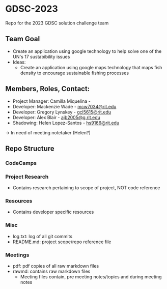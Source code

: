 # GDSC-2023


Repo for the 2023 GDSC solution challenge team

## Team Goal

- Create an application using google technology to help solve one of the UN's 17 sustabibility issues
- Ideas:
    - Create an application using google maps technology that maps fish density to encourage sustainable fishing processes


## Members, Roles, Contact:

- Project Manager:  Camilla Miquelina   -
- Developer:        Mackenzie Wade      - mcw7034@rit.edu
- Developer:        Gregory Lynskey     - gcl5615@rit.edu
- Developer:        Alex Blair          - ajb2005@g.rit.edu
- Shadowing:        Helen Lopez-Santos  - hs9166@rit.edu

-> In need of meeting notetaker (Helen?)


## Repo Structure

### CodeCamps

### Project Research
- Contains research pertaining to scope of project, NOT code reference

### Resources
- Contains developer specific resources

### Misc
- log.txt: log of all git commits
- README.md: project scope/repo reference file
  
### Meetings
- pdf: pdf copies of all raw markdown files
- rawmd: contains raw markdown files
  - Meeting files contain, pre meeting notes/topics and during meeting notes

